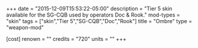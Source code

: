 +++
date = "2015-12-09T15:53:22-05:00"
description = "Tier 5 skin available for the SG-CQB used by operators Doc & Rook."
mod-types = "skin"
tags = ["skin","Tier 5","SG-CQB","Doc","Rook"]
title = "Ombre"
type = "weapon-mod"

[cost]
  renown = ""
  credits = "720"
  units = ""
+++
